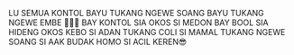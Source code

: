 LU SEMUA KONTOL BAYU TUKANG NGEWE<a>
SOANG BAYU TUKANG NGEWE EMBE 🤣🤣🤣
BAY KONTOL SIA OKOS SI MEDON<a>
BAY BOOL SIA HIDENG OKOS KEBO<a>
SI ADAN TUKANG COLI<a>
SI MAMAL TUKANG NGEWE SOANG<a>
SI AAK BUDAK HOMO<a>
SI ACIL KEREN😎<a>
